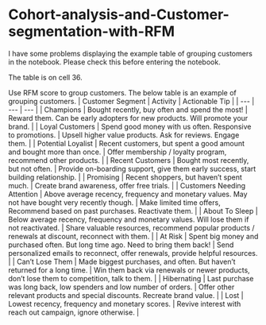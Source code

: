 # Cohort-analysis-and-Customer-segmentation-with-RFM

I have some problems displaying the example table of grouping customers in the notebook. Please check this before entering the notebook.

The table is on cell 36.

Use RFM score to group customers. The below table is an example of grouping customers.
| Customer Segment | Activity | Actionable Tip |
| --- | --- | --- |
| Champions | Bought recently, buy often and spend the most! | Reward them. Can be early adopters for new products. Will promote your brand. |
| Loyal Customers | Spend good money with us often. Responsive to promotions. | Upsell higher value products. Ask for reviews. Engage them. |
| Potential Loyalist | Recent customers, but spent a good amount and bought more than once. | Offer membership / loyalty program, recommend other products. |
| Recent Customers | Bought most recently, but not often. | Provide on-boarding support, give them early success, start building relationship. |
| Promising | Recent shoppers, but haven’t spent much. | Create brand awareness, offer free trials. |
| Customers Needing Attention | Above average recency, frequency and monetary values. May not have bought very recently though. | Make limited time offers, Recommend based on past purchases. Reactivate them. |
| About To Sleep | Below average recency, frequency and monetary values. Will lose them if not reactivated.	| Share valuable resources, recommend popular products / renewals at discount, reconnect with them. |
| At Risk | Spent big money and purchased often. But long time ago. Need to bring them back! | Send personalized emails to reconnect, offer renewals, provide helpful resources. |
| Can’t Lose Them | Made biggest purchases, and often. But haven’t returned for a long time. | Win them back via renewals or newer products, don’t lose them to competition, talk to them. |
| Hibernating | Last purchase was long back, low spenders and low number of orders. | Offer other relevant products and special discounts. Recreate brand value. |
| Lost | Lowest recency, frequency and monetary scores.	| Revive interest with reach out campaign, ignore otherwise. |
